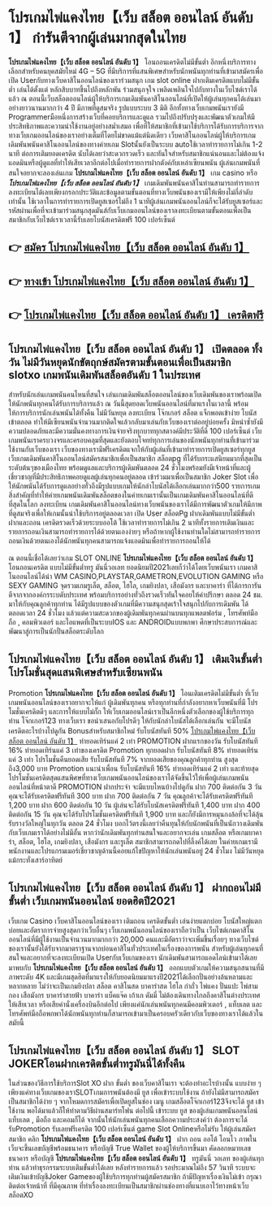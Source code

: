 # โปรเกมไพ่แคงไทย【เว็บ สล็อต ออนไลน์ อันดับ 1】  กำรันตีจากผู้เล่นมากสุดในไทย 

**โปรเกมไพ่แคงไทย【เว็บ สล็อต ออนไลน์ อันดับ 1】** โอนถอนเครดิตไม่มีขั้นต่ำ  อีกหนึ่งบริการทางเลือกสำหรับคนยุคสมัยใหม่ 4G – 5G ที่มีบริการที่แสนพิเศษสำหรับนักพนันทุกท่านที่เข้ามาสมัครเพื่อเปิด Userกับทางเว็บคาสิโนออนไลน์ของเราร่วมสนุก เกม slot online ฝากเติมเครดิตแบบไม่มีขั้นต่ำ เล่นได้ตั้งแต่ หลักสิบบาทขึ้นไปถึงหลักพัน ร่วมสนุกจุใจ เพลิดเพลินใจไปกับทางในเว็บไซต์เราได้แล้ว ณ ตอนนี้เว็บสล็อตออนไลน์ผู้ให้บริการเกมเดิมพันคาสิโนออนไลน์ที่เปิดให้ผู้เล่นทุกคนได้เล่นมาอย่างยาวนานมากกว่า 4 ปี มีภาพที่ดูสมจริง รูปแบบระบบ 3 มิติ
อีกทั้งทางเว็บเกมพนันเรายังมี Programmerมือหนึ่งการสร้างเว็บที่คอยบริการและดูแล  รวมไปถึงปรับปรุงและพัฒนาตัวเกมให้มีประสิทธิภาพและความน่าใช้งานอยู่อย่างสม่ำเสมอ เพื่อที่ให้สมาชิกที่เข้ามาใช้บริการได้รับการบริการจากทางเว็บเกมออนไลน์ของเราอย่างเต็มที่โดยไม่ขาดแม้แต่นิดเดียว เว็บคาสิโนออนไลน์ผู้ให้บริการเกมเดิมพันพนันคาสิโนออนไลน์ของทางค่ายเกม Slotนั้นยังเป็นระบบ autoใช้เวลาทำรายการไม่เกิน 1-2 นาที ต่อการเติมยอดเครดิต นับได้เลยว่าสะดวกรวดเร็ว และทันใจสำหรับสมาชิกแน่นอนและไม่ต้องแจ้งแอดมินหรือผู้ดูแลที่ทำให้เสียเวลาอีกต่อไปเมื่อทำรายการฝากตังค์กับเหล่าเซียนพนัน
ผู้เล่นเกมพนันที่สนใจอยากจะลองเล่นเกม **โปรเกมไพ่แคงไทย【เว็บ สล็อต ออนไลน์ อันดับ 1】** เกม casino  หรือ ***โปรเกมไพ่แคงไทย【เว็บ สล็อต ออนไลน์ อันดับ 1】*** เกมเดิมพันพนันคาสิโนท่านสามารถทำรายการลงทะเบียนได้เลยเพียงกรอกประวัติและข้อมูลตามขั้นตอนที่ทางเว็บพนันของเรามีให้เพียงไม่กี่ลำดับเท่านั้น ใช้เวลาในการทำรายการเปิดยูสเซอร์ไม่ถึง 1 นาทีผู้เล่นเกมพนันออนไลน์ก็จะได้รับยูสเซอร์และรหัสผ่านเพื่อที่จะเข้ามาร่วมสนุกสุดมันส์กับเว็บเกมออนไลน์ของเราลงทะเบียนตามขั้นตอนเพื่อเป็นสมาชิกกับเว็บไซต์เราเวลานี้รับเลยโบนัสเครดิตฟรี 100 เปอร์เซ็นต์

## 👉 [สมัคร โปรเกมไพ่แคงไทย【เว็บ สล็อต ออนไลน์ อันดับ 1】](https://archa888.com/)
## 👉 [ทางเข้า โปรเกมไพ่แคงไทย【เว็บ สล็อต ออนไลน์ อันดับ 1】](https://archa888.com/)
## 👉 [โปรเกมไพ่แคงไทย【เว็บ สล็อต ออนไลน์ อันดับ 1】 เครดิตฟรี](https://archa888.com/)

## โปรเกมไพ่แคงไทย【เว็บ สล็อต ออนไลน์ อันดับ 1】 เปิดตลอด ทั้งวัน ไม่มีวันหยุดนักขัตฤกษ์สมัครตามขั้นตอนเพื่อเป็นสมาชิก slotxo เกมพนันเดิมพันสล็อตอันดับ 1 ในประเทศ

สำหรับนักเล่นเกมพนันคนไหนที่สนใจ เล่นเกมเดิมพันสล็อตออนไลน์ของเว็บเดิมพันของเราพร้อมเปิดให้นักพนันทุกคนได้รับการบริการแล้ว ณ วันนี้สุดยอดเว็บพนันออนไลน์ที่มาแรงในเวลานี้ พร้อมให้การบริการนักเล่นพนันได้ทั้งคืน ไม่มีวันหยุด ลงทะเบียน โจ๊กเกอร์ สล็อต แจ็กพอตเข้าง่าย โบนัสเข้าตลอด ทำให้มีเซียนพนันจำนวนมากติดใจแล้วกลับมาเล่นกับเว็บของเราต่ออยู่บ่อยครั้ง มิหนำซ้ำยังมีความปลอดภัยและมีความมั่นคงทางการเงินจ่ายจริงทุกบาททุกสตางค์มีประวัติที่ดี 100 เปอร์เซ็นต์ เว็บเกมพนันเราครบวงจรและครอบคลุมที่สุดและยังตอบโจทย์ทุกการเล่นของนักพนันทุกท่านที่เข้ามาร่วมใช้งานกับเว็บของเรา
เว็บของทางเรามีฟรีเครดิตแจกให้กับผู้เล่นที่เข้ามาทำรายการเปิดยูสเซอร์ทุกยูส เว็บเกมเดิมพันคาสิโนออนไลน์สมัครสมาชิกเพื่อเป็นสมาชิก สล็อตpg ที่ได้รับกระแสนิยมมากที่สุดเป็นระดับต้นๆของเมืองไทย พร้อมดูแลและบริการผู้เดิมพันตลอด 24 ชั่วโมงพร้อมยังมีเจ้าหน้าที่และผู้เชี่ยวชาญที่มีประสิทธิภาพคอยดูแลผู้เล่นทุกคนอยู่ตลอด เข้าร่วมมาเพื่อเป็นสมาชิก Joker Slot เพื่อให้นักพนันได้รับการดูแลอย่างทั่วถึงมีรูปแบบเกมให้นักล่าโบนัสได้เลือกเล่นมากกว่า500 รายการเกม
สิ่งสำคัญที่ทำให้ค่ายเกมพนันเดิมพันสล็อตของในค่ายเกมเรานั้นเป็นเกมเดิมพันคาสิโนออนไลน์ที่ดีที่สุดในโลก ลงทะเบียน  เกมเดิมพันคาสิโนออนไลน์ทางเว็บพนันของเราได้มีการพัฒนาตัวเกมให้มีภาพที่ดูสมจริงเพื่อให้เกมนั้นน่าใช้บริการอยู่ตลอดเวลา เปิด User สล็อตPg ฝากเดิมพันแบบไม่มีขั้นต่ำ ฝากและถอน เครดิตรวดเร็วด้วยระบบออโต้ ใช้เวลาทำรายการไม่เกิน 2 นาทีทั้งรายการเติมเงินและรายการถอนเงินสามารถทำรายการได้ด้วยตนเองง่ายๆ หรือถ้าหากผู้ใช้งานท่านใดไม่สามารถทำรายการถอนเงินด้วยตนเองได้นักพนันทุกคนสามารถแจ้งแอดมินเพื่อทำรายการถอนให้ได้

ณ ตอนนี้เชื่อได้เลยว่าเกม SLOT ONLINE  **โปรเกมไพ่แคงไทย【เว็บ สล็อต ออนไลน์ อันดับ 1】** โอนถอนเครดิต แบบไม่มีขั้นต่ำทรู มันนี่วอเลท ยอดนิยมปี2021เลยก็ว่าได้โดยเว็บพนันเรา เกมคาสิโนออนไลน์ได้นำ  WM CASINO,PLAYSTAR,GAMETRON,EVOLUTION GAMING หรือ SEXY GAMING จุดรวมเกมรูเล็ต, สล็อต, ไฮโล, เกมยิงปลา, เสือมังกร และบาคาร่า ที่ได้การการันตีจากจากองค์กรระบดับประเทศ พร้อมบริการอย่างทั่วถึงรวดเร็วทันใจคอยให้คำปรึกษา ตลอด 24 ชม. มาให้กับคุณลูกค้าทุกท่าน ได้มีรูปแบบของตัวเกมที่มีความสนุกสุดเร้าใจสนุกไปกับการเดิมพัน ได้ ตลอดเวลา 24 ชั่วโมง แล้วแต่ความสะดวกของผู้เดิมพันทุกคนผ่านบนทุกแพลตฟอร์ม , โทรศัพท์มือถือ , คอมพิวเตอร์ และไอแพดที่เป็นระบบIOS และ ANDROIDแบบพกพา ศึกษาประสบการณ์และพัฒนาสู่การเป็นนักปั่นสล็อตระดับโลก

## โปรเกมไพ่แคงไทย【เว็บ สล็อต ออนไลน์ อันดับ 1】 เติมเงินขั้นต่ำ โปรโมชั่นสุดแสนพิเศษสำหรับเซียนพนัน

 Promotion  **โปรเกมไพ่แคงไทย【เว็บ สล็อต ออนไลน์ อันดับ 1】** โอนเติมเครดิตไม่มีขั้นต่ำ ที่เว็บเกมพนันออนไลน์ของเราอยากจะให้แก่  ผู้เดิมพันทุกคน หรือทุกท่านที่กำลังอยากหาเว็บพนันที่มี โปรโมชั่นเครดิตดีๆ และการให้แบบไม่กั๊ก ให้เว็บเกมออนไลน์เราเป็นอีกหนึ่งตัวเลือกของผู้ใช้บริการทุกท่าน โจ๊กเกอร์123 ทางเว็บเรา ขอนำเสนอกับโปรดีๆ ให้กับนักล่าโบนัสได้เลือกเล่นกัน จะมีโบนัสเครดิตอะไรบ้างไปดูกัน
Bonusสำหรับสมาชิกใหม่ รับโบนัสทันที 50% [โปรเกมไพ่แคงไทย【เว็บ สล็อต ออนไลน์ อันดับ 1】](https://archa888.com/) ทำยอดเทิร์นแค่ 2 เท่า
 PROMOTION ฝากแรกของวัน รับโบนัสทันที 16% ทำยอดเทิร์นแค่ 3 เท่าของเครดิต
 Promotion ทุกยอดฝาก รับโบนัสทันที 8% ทำยอดเทิร์นแค่ 3 เท่า
โปรโมชั่นคืนยอดเสีย รับโบนัสทันที 7% จากยอดเสียของคุณลูกค้าทุกท่าน สูงสุดถึง3,000 บาท
 Promotion แนะนำเพื่อน รับโบนัสทันที 16% ทำยอดเทิร์นแค่ 2 เท่า
และท้ายสุดโปรโมชั่นเครดิตสุดแสนพิศษที่ทางเว็บเกมพนันออนไลน์ของเราได้จัดขึ้นไว้ให้เพื่อผู้เล่นเกมพนันออนไลน์ที่หน้าตาดี  PROMOTION ฝากประจำ จะมีแบบไหนบ้างไปดูกัน
ฝาก 700 ติดต่อกัน 3 วัน คุณจะได้รับเครดิตฟรีทันที 300 บาท
ฝาก 700 ติดต่อกัน 7 วัน คุณลูกค้าจะได้รับเครดิตฟรีทันที 1,200 บาท
ฝาก 600 ติดต่อกัน 10 วัน ผู้เล่นจะได้รับโบนัสเครดิตฟรีทันที 1,400 บาท
ฝาก 400 ติดต่อกัน 15 วัน คุณจะได้รับโปรโมชั่นเครดิตฟรีทันที 1,900 บาท
และก็ยังมีการหมุนกงล้อที่จะได้ลุ้นรับรางวัลใหญ่ในทุกวัน ตลอด 24 ชั่วโมง บอกไว้ตรงนี้เลยว่าคืนทุนให้กับนักพนันที่เป็นนักวางเดิมพันกับเว็บเกมเราได้อย่างไม่มีอั้น หากว่านักเดิมพันทุกท่านสนใจและอยากจะเล่น เกมสล็อต หรือเกมบาคาร่า, สล็อต, ไฮโล, เกมยิงปลา, เสือมังกร และรูเล็ต สมาชิกสามารถกดไปที่ลิ้งค์ได้เลย ในค่ายเกมเรามีพนักงานและโปรแกรมเมอร์เชี่ยวชาญด้านนี้คอยแก้ไขปัญหาให้นักเล่นพนันอยู่ 24 ชั่วโมง ไม่มีวันหยุดแม้กระทั่งเสาร์อาทิตย์

## โปรเกมไพ่แคงไทย【เว็บ สล็อต ออนไลน์ อันดับ 1】 ฝากถอนไม่มีขั้นต่ำ  เว็บเกมพนันออนไลน์ ยอดฮิตปี2021

เว็บเกม Casino เว็บคาสิโนออนไลน์ของเรา เติมถอน เครดิตขั้นต่ำ เล่นง่ายแตกบ่อย โบนัสใหญ่แตกบ่อยและอัตราการจ่ายสูงสุดกว่าเว็บอื่นๆ เว็บเกมพนันออนไลน์ของเราถือว่าเป็น เว็บไซต์เกมคาสิโนออนไลน์ที่มีผู้ใช้งานเป็นจำนวนมากมากกว่า 20,000 คนและมีอัตราว่าจะเพิ่มขึ้นเรื่อยๆ ทางเว็บไซต์ของเรานั้นยังได้รับจากมาตราฐานจากบ่อนคาสิโนทั่วประเทศในเรื่องของการพนัน สำหรับผู้เล่นทุกคนที่สนใจและอยากที่จะลงทะเบียนเปิด Userกับเว็บเกมของเรา นักเดิมพันสามารถแอดไลน์เข้ามาได้เลย
	มาพบกับ **โปรเกมไพ่แคงไทย【เว็บ สล็อต ออนไลน์ อันดับ 1】** ออกแบบตัวเกมให้ความสนุกสนานที่มีภาพระดับ 4K และมีเกมสุดฮิตที่มาแรงให้กับยอดนิยมมาแรงปี2021ได้เลือกปั่นอย่างล้นหลามและหลากหลาย  ไม่ว่าจะเป็นเกมยิงปลา สล็อต คาสิโนสด บาคาร่าสด ไฮโล กำถั่ว ไพ่แคง ปั่นแปะ ไพ่สามกอง เสือมังกร บาคาร่าสายฟ้า บาคาร่า แบ็คแจ๊ค เก้าเก ดัมมี่ ไม่ต้องเดินทางไกลถึงคาสิโนต่างประเทศให้เสียเวลา หรือเสียค่านั่งเครื่องบินอีกต่อไป เพียงแค่นักเล่นพนันทุกคนมีคอมพิวเตอร์ , แท็บเลต และโทรศัพท์มือถือพกพาได้นักพนันทุกท่านก็สามารถเข้ามาเป็นครอบครัวเดียวกับเว็บของทางเราได้แล้วในสมัยนี้

## โปรเกมไพ่แคงไทย【เว็บ สล็อต ออนไลน์ อันดับ 1】 SLOT JOKERโอนฝากเครดิตขั้นต่ำทรูมันนี่ได้ทั้งคืน

ในส่วนของวิธีการใช้บริการSlot XO ฝาก ขั้นต่ำ ของเว็บคาสิโนเรา จะต้องทำอะไรบ้างนั้น แบบง่าย ๆ เพียงแค่ทางเว็บเกมของเราSLOTเกมการพนันต้องมี ยูส เพื่อเข้าระบบใช้งาน ถ้ายังไม่มีสามารถสมัครเป็นสมาชิกได้ง่าย ๆ จากโหมดการสมัครเพื่อเปิดยูสในช่อง เมนู เกมสล็อตโจ๊กเกอร์123จึงจะได้ ยูส เข้าใช้งาน พอได้มาแล้วก็ให้ทำตามวิธีผ่านสมาร์ทโฟน ต่อไปนี้
เข้าระบบ ยูส  ของผู้เล่นเกมพนันออนไลน์ แท็บเลต , มือถือ และคอมก็ได้
จากนั้นให้นักเล่นพนันทุกคนเลือกความประสงค์ว่า ต้องการจะได้รับPromotion รับเลยฟรีเครดิต 100 เปอร์เซ็นต์  game Slot Onlineหรือไม่รับ
ให้ผู้เล่นสมัครสมาชิก คลิก **โปรเกมไพ่แคงไทย【เว็บ สล็อต ออนไลน์ อันดับ 1】** ฝาก ถอน ออโต้ โอนไว ภาพในเว็บจะขึ้นเลขบัญชีพร้อมธนาคาร หรือบัญชี True Wallet ของผู้ให้บริการขึ้นมา
คัดลอกหมายเลขธนาคาร หรือบัญชี **โปรเกมไพ่แคงไทย【เว็บ สล็อต ออนไลน์ อันดับ 1】** ทรูมันนี่ วอเลท ของผู้เล่นทุกท่าน แล้วทำธุรกรรมระบบเติมขั้นต่ำได้เลย
หลังทำรายการแล้ว รอประมาณไม่ถึง 57 วินาที ระบบจะเติมเงินเข้าบัญชีJoker Gameของผู้ใช้บริการทุกท่านผู้สมัครสมาชิก
ถ้ามีปัญหาเรื่องเงินไม่เข้า กรุณาติดต่อเจ้าหน้าที่ ที่มีคุณภาพ ที่ทำเรื่องลงทะเบียนเป็นสมาชิกผ่านช่องทางที่แนบเอาไว้ทางหน้าเว็บสล็อตXO


